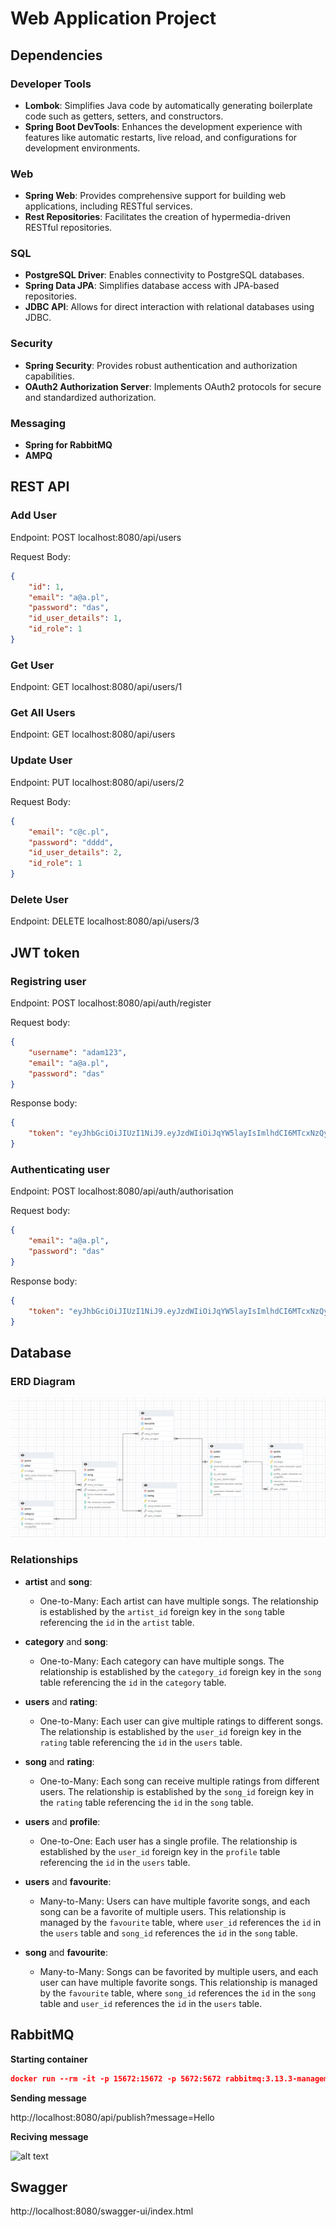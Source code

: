 # Web Application Project

## Dependencies

### Developer Tools

- **Lombok**: Simplifies Java code by automatically generating boilerplate code such as getters, setters, and constructors.
- **Spring Boot DevTools**: Enhances the development experience with features like automatic restarts, live reload, and configurations for development environments.

### Web

- **Spring Web**: Provides comprehensive support for building web applications, including RESTful services.
- **Rest Repositories**: Facilitates the creation of hypermedia-driven RESTful repositories.

### SQL

- **PostgreSQL Driver**: Enables connectivity to PostgreSQL databases.
- **Spring Data JPA**: Simplifies database access with JPA-based repositories.
- **JDBC API**: Allows for direct interaction with relational databases using JDBC.

### Security

- **Spring Security**: Provides robust authentication and authorization capabilities.
- **OAuth2 Authorization Server**: Implements OAuth2 protocols for secure and standardized authorization.

### Messaging
- **Spring for RabbitMQ**
- **AMPQ**

## REST API

### Add User

Endpoint: POST localhost:8080/api/users

Request Body:

```json
{
    "id": 1,
    "email": "a@a.pl",
    "password": "das",
    "id_user_details": 1,
    "id_role": 1
}
```
### Get User
Endpoint: GET localhost:8080/api/users/1

### Get All Users
Endpoint: GET localhost:8080/api/users

### Update User
Endpoint: PUT localhost:8080/api/users/2

Request Body:

```JSON
{
    "email": "c@c.pl",
    "password": "dddd",
    "id_user_details": 2,
    "id_role": 1
}
```
### Delete User
Endpoint: DELETE localhost:8080/api/users/3

## JWT token

### Registring user

Endpoint: POST localhost:8080/api/auth/register

Request body:

```json
{
    "username": "adam123",
    "email": "a@a.pl",
    "password": "das"
}
```

Response body:
```json
{
    "token": "eyJhbGciOiJIUzI1NiJ9.eyJzdWIiOiJqYW5layIsImlhdCI6MTcxNzQyMjU3NywiZXhwIjoxNzE3NDI0MDE3fQ.6LZbGDWVnHLSgzKCiettfaue4eV6Rtywmn9NZDZbATU"
}
```

### Authenticating user

Endpoint: POST localhost:8080/api/auth/authorisation

Request body:

```json
{
    "email": "a@a.pl",
    "password": "das"
}
```

Response body:
```json
{
    "token": "eyJhbGciOiJIUzI1NiJ9.eyJzdWIiOiJqYW5layIsImlhdCI6MTcxNzQyMjU3NywiZXhwIjoxNzE3NDI0MDE3fQ.6LZbGDWVnHLSgzKCiettfaue4eV6Rtywmn9NZDZbATU"
}
```


## Database

### ERD Diagram

![alt text](image.png)


### Relationships

- **artist** and **song**:
  - One-to-Many: Each artist can have multiple songs. The relationship is established by the `artist_id` foreign key in the `song` table referencing the `id` in the `artist` table.

- **category** and **song**:
  - One-to-Many: Each category can have multiple songs. The relationship is established by the `category_id` foreign key in the `song` table referencing the `id` in the `category` table.

- **users** and **rating**:
  - One-to-Many: Each user can give multiple ratings to different songs. The relationship is established by the `user_id` foreign key in the `rating` table referencing the `id` in the `users` table.

- **song** and **rating**:
  - One-to-Many: Each song can receive multiple ratings from different users. The relationship is established by the `song_id` foreign key in the `rating` table referencing the `id` in the `song` table.

- **users** and **profile**:
  - One-to-One: Each user has a single profile. The relationship is established by the `user_id` foreign key in the `profile` table referencing the `id` in the `users` table.

- **users** and **favourite**:
  - Many-to-Many: Users can have multiple favorite songs, and each song can be a favorite of multiple users. This relationship is managed by the `favourite` table, where `user_id` references the `id` in the `users` table and `song_id` references the `id` in the `song` table.

- **song** and **favourite**:
  - Many-to-Many: Songs can be favorited by multiple users, and each user can have multiple favorite songs. This relationship is managed by the `favourite` table, where `song_id` references the `id` in the `song` table and `user_id` references the `id` in the `users` table.


## RabbitMQ

**Starting container**
```json
docker run --rm -it -p 15672:15672 -p 5672:5672 rabbitmq:3.13.3-management
```

**Sending message**

http://localhost:8080/api/publish?message=Hello

**Reciving message**

![alt text](image-1.png)


## Swagger


http://localhost:8080/swagger-ui/index.html
